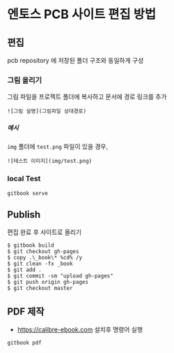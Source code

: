 # 엔토스 PCB 사이트 편집 방법

## 편집
pcb repository 에 저장된 폴더 구조와 동일하게 구성

### 그림 올리기
그림 파일을 프로젝트 폴더에 복사하고 문서에 경로 링크를 추가
```
![그림 설명](그림파일 상대경로)
```

##### 예시
`img` 폴더에 `test.png` 파일이 있을 경우,
```
![테스트 이미지](img/test.png)
```

### local Test
```
gitbook serve
```

## Publish
편집 완료 후 사이트로 올리기
```
$ gitbook build
$ git checkout gh-pages
$ copy .\_book\* %cd% /y
$ git clean -fx _book
$ git add .
$ git commit -sm "upload gh-pages"
$ git push origin gh-pages
$ git checkout master
```

## PDF 제작
* https://calibre-ebook.com 설치후 명령어 실행
```
gitbook pdf
```
